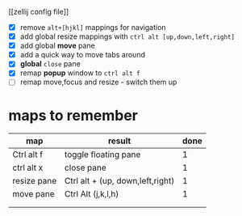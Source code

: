 [[zellij config file]]

- [x] remove `alt+[hjkl]` mappings for navigation
- [x] add global resize mappings with `ctrl alt [up,down,left,right]` 
- [x] add global **move** pane
- [x] add a quick way to move tabs around
- [x] **global** `close` pane
- [x] remap **popup** window to `ctrl alt f`
- [ ] remap move,focus and resize - switch them up
# maps to remember

| map         | result                           | done |
| ----------- | -------------------------------- | ---- |
| Ctrl alt f  | toggle floating pane             | 1    |
| ctrl alt x  | close pane                       | 1    |
| resize pane | Ctrl alt + (up, down,left,right) | 1    |
| move pane   | Ctrl Alt (j,k,l,h)               | 1    |
|             |                                  |      |
|             |                                  |      |
